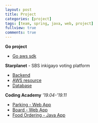 ```yaml
---
layout: post
title: Project
categories: [project]
tags: [team, spring, java, web, project]
fullview: true
comments: true
---
```


**Go project**
- <span style="color: blue; text-decoration: none;">[Go aws sdk](doc_goproject)</span>

**Starplanet** - SBS inkigayo voting platform
- [Backend](doc_rm_spring)
- [AWS resource](doc_rm_aws)
- [Database](doc_rm_database)

**Coding Academy** <i>'19.04-'19.11</i>
- [Parking - Web App](parking)
- [Board - Web App](developmental)
- [Food Ordering - Java App](food)
